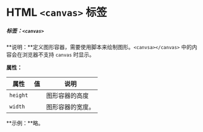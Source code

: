 # HTML `<canvas>` 标签

##### 标签：`<canvas>`

**说明：**定义图形容器，需要使用脚本来绘制图形。`<canvsa></canvas>` 中的内容会在浏览器不支持 `canvas` 时显示。

**属性：**

| 属性     | 值   | 说明             |
| -------- | ---- | ---------------- |
| `height` |      | 图形容器的高度   |
| `width`  |      | 图形容器的宽度。 |

**示例：**略。

